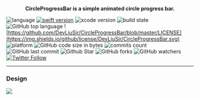 <p align="center"> <b>CircleProgressBar is a simple animated circle progress bar. </b></p>


![language](https://img.shields.io/badge/language-swift-orange.svg)
[![swift version](https://img.shields.io/badge/swift-5.1+-blue.svg?style=flat)](https://developer.apple.com/swift/)
![xcode version](https://img.shields.io/badge/xcode-11.3+-red.svg)
![build state](https://img.shields.io/badge/build-passing-brightgreen)
![GitHub top language](https://img.shields.io/github/languages/top/DevLiuSir/CircleProgressBar?color=blueviolet)
![https://github.com/DevLiuSir/CircleProgressBar/blob/master/LICENSE](https://img.shields.io/github/license/DevLiuSir/CircleProgressBar.svg)
![platform](https://img.shields.io/badge/platform-ios-lightgrey.svg)
![GitHub code size in bytes](https://img.shields.io/github/languages/code-size/DevLiuSir/CircleProgressBar?color=ff69b4&label=codeSize)
![commits count](https://badgen.net/github/commits/DevLiuSir/CircleProgressBar)
![GitHub last commit](https://img.shields.io/github/last-commit/DevLiuSir/CircleProgressBar)
![Github Star](https://img.shields.io/github/stars/DevLiuSir/CircleProgressBar.svg?style=social&label=Star)
![GitHub forks](https://img.shields.io/github/forks/DevLiuSir/CircleProgressBar?style=social)
![GitHub watchers](https://img.shields.io/github/watchers/DevLiuSir/CircleProgressBar?style=social)
[![Twitter Follow](https://img.shields.io/twitter/follow/LiuChuan_.svg?style=social)](https://twitter.com/LiuChuan_)

---

### Design

![](https://github.com/DevLiuSir/CircleProgressBar/raw/master/Design/Showcase.gif)
